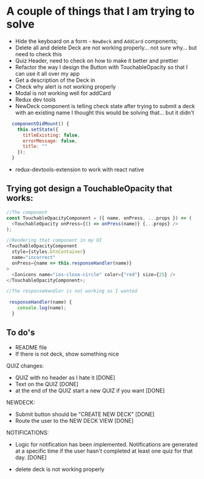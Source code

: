 # A couple of things that I am trying to solve

- Hide the keyboard on a form - `NewDeck` and `AddCard` components;
- Delete all and delete Deck are not working properly... not sure why... but need to check this
- Quiz Header, need to check on how to make it better and prettier
- Refactor the way I design the Button with TouchableOpacity so that I can use it all over my app
- Get a description of the Deck in
- Check why alert is not working properly
- Modal is not working well for addCard
- Redux dev tools
- NewDeck component is telling check state after trying to submit a deck with an existing name
  I thought this would be solving that... but it didn't

```js
  componentDidMount() {
    this.setState({
      titleExisting: false,
      errorMessage: false,
      title: ""
    });
  }
```

- redux-devtools-extension to work with react native

## Trying got design a TouchableOpacity that works:

```js
//The component
const TouchableOpacityComponent = ({ name, onPress, ...props }) => (
  <TouchableOpacity onPress={() => onPress(name)} {...props} />
);

//Rendering that component in my UI
<TouchableOpacityComponent
  style={styles.btnContainer}
  name="incorrect"
  onPress={name => this.responseHandler(name)}
>
  <Ionicons name="ios-close-circle" color={"red"} size={25} />
</TouchableOpacityComponent>;

//The responseHandler is not working as I wanted

 responseHandler(name) {
    console.log(name);
  }
```

## To do's

- README file
- If there is not deck, show something nice

QUIZ changes:

- QUIZ with no header as I hate it [DONE]
- Text on the QUIZ [DONE]
- at the end of the QUIZ start a new QUIZ if you want [DONE]

NEWDECK:

- Submit button should be "CREATE NEW DECK" [DONE]
- Route the user to the NEW DECK VIEW [DONE]

NOTIFICATIONS:

- Logic for notification has been implemented. Notifications are generated at a specific time if the user hasn't completed at least one quiz for that day. [DONE]

- delete deck is not working properly
